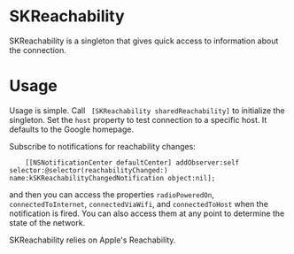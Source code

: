 # SKReachability

SKReachability is a singleton that gives quick access to information about the connection.

# Usage

Usage is simple. Call `	[SKReachability sharedReachability]` to initialize the singleton. Set the `host` property to test connection to a specific host. It defaults to the Google homepage.

Subscribe to notifications for reachability changes:

		[[NSNotificationCenter defaultCenter] addObserver:self selector:@selector(reachabilityChanged:) name:kSKReachabilityChangedNotification object:nil];

and then you can access the properties `radioPoweredOn`, `connectedToInternet`, `connectedViaWifi`, and `connectedToHost` when the notification is fired. You can also access them at any point to determine the state of the network.

SKReachability relies on Apple's Reachability.